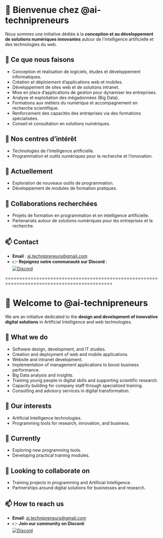 # 👋 Bienvenue chez @ai-technipreneurs

Nous sommes une initiative dédiée à la **conception et au développement de solutions numériques innovantes** autour de l’intelligence artificielle et des technologies du web.

## 🚀 Ce que nous faisons
- Conception et réalisation de logiciels, études et développement informatiques.  
- Création et déploiement d’applications web et mobiles.  
- Développement de sites web et de solutions intranet.  
- Mise en place d’applications de gestion pour dynamiser les entreprises.  
- Analyse et exploitation des mégadonnées (Big Data).  
- Formations aux métiers du numérique et accompagnement en recherche scientifique.  
- Renforcement des capacités des entreprises via des formations spécialisées.  
- Conseil et consultation en solutions numériques.  

## 👀 Nos centres d’intérêt
- Technologies de l’intelligence artificielle.  
- Programmation et outils numériques pour la recherche et l’innovation.  

## 🌱 Actuellement
- Exploration de nouveaux outils de programmation.  
- Développement de modules de formation pratiques.  

## 💞️ Collaborations recherchées
- Projets de formation en programmation et en intelligence artificielle.  
- Partenariats autour de solutions numériques pour les entreprises et la recherche.  

## 📫 Contact
- **Email** : ai.technipreneurs@gmail.com  
- 👉 **Rejoignez notre communauté sur Discord** :  
[![Discord](https://img.shields.io/badge/Discord-Join%20Us-7289DA?logo=discord&logoColor=white)](https://discord.gg/K7gSEeHW)

============================================================================================

# 👋 Welcome to @ai-technipreneurs

We are an initiative dedicated to the **design and development of innovative digital solutions** in Artificial Intelligence and web technologies.

## 🚀 What we do
- Software design, development, and IT studies.  
- Creation and deployment of web and mobile applications.  
- Website and intranet development.  
- Implementation of management applications to boost business performance.  
- Big Data analysis and insights.  
- Training young people in digital skills and supporting scientific research.  
- Capacity building for company staff through specialized training.  
- Consulting and advisory services in digital transformation.  

## 👀 Our interests
- Artificial Intelligence technologies.  
- Programming tools for research, innovation, and business.  

## 🌱 Currently
- Exploring new programming tools.  
- Developing practical training modules.  

## 💞️ Looking to collaborate on
- Training projects in programming and Artificial Intelligence.  
- Partnerships around digital solutions for businesses and research.  

## 📫 How to reach us
- **Email**: ai.technipreneurs@gmail.com  
- 👉 **Join our community on Discord**:  
[![Discord](https://img.shields.io/badge/Discord-Join%20Us-7289DA?logo=discord&logoColor=white)](https://discord.gg/K7gSEeHW)



<!---
ai-technipreneurs/ai-technipreneurs is a ✨ special ✨ repository because its `README.md` (this file) appears on your GitHub profile.
You can click the Preview link to take a look at your changes.
--->





